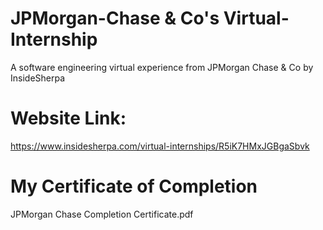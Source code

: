 # JPMorgan-Chase & Co's Virtual-Internship

A software engineering virtual experience from JPMorgan Chase &amp; Co by InsideSherpa

# Website Link:

https://www.insidesherpa.com/virtual-internships/R5iK7HMxJGBgaSbvk

# My Certificate of Completion

JPMorgan Chase Completion Certificate.pdf
